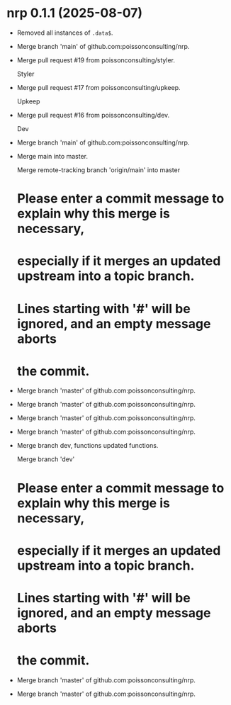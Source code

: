 <!-- NEWS.md is maintained by https://fledge.cynkra.com, contributors should not edit this file -->

# nrp 0.1.1 (2025-08-07)

- Removed all instances of `.data$`.

- Merge branch 'main' of github.com:poissonconsulting/nrp.

- Merge pull request #19 from poissonconsulting/styler.

  Styler

- Merge pull request #17 from poissonconsulting/upkeep.

  Upkeep

- Merge pull request #16 from poissonconsulting/dev.

  Dev

- Merge branch 'main' of github.com:poissonconsulting/nrp.

- Merge main into master.

  Merge remote-tracking branch 'origin/main' into master
  # Please enter a commit message to explain why this merge is necessary,
  # especially if it merges an updated upstream into a topic branch.
  #
  # Lines starting with '#' will be ignored, and an empty message aborts
  # the commit.

- Merge branch 'master' of github.com:poissonconsulting/nrp.

- Merge branch 'master' of github.com:poissonconsulting/nrp.

- Merge branch 'master' of github.com:poissonconsulting/nrp.

- Merge branch 'master' of github.com:poissonconsulting/nrp.

- Merge branch dev, functions updated functions.

  Merge branch 'dev'

  # Please enter a commit message to explain why this merge is necessary,
  # especially if it merges an updated upstream into a topic branch.
  #
  # Lines starting with '#' will be ignored, and an empty message aborts
  # the commit.

- Merge branch 'master' of github.com:poissonconsulting/nrp.

- Merge branch 'master' of github.com:poissonconsulting/nrp.

